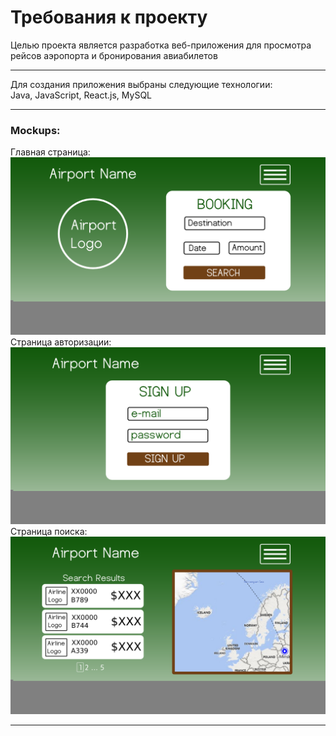 # Требования к проекту
Целью проекта является разработка веб-приложения для просмотра рейсов аэропорта и бронирования авиабилетов<br>
<hr>
Для создания приложения выбраны следующие технологии:<br>
Java, JavaScript, React.js, MySQL<br>
<hr>
<h3>Mockups:</h3>
Главная страница:<br>
<img src="https://github.com/ivanbazhko/AirportProject/blob/master/Mockups/MainPage.png">
Страница авторизации:<br>
<img src="https://github.com/ivanbazhko/AirportProject/blob/master/Mockups/SignIn.png">
Страница поиска:<br>
<img src="https://github.com/ivanbazhko/AirportProject/blob/master/Mockups/Search.png">
<hr>

